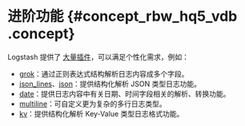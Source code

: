 # 进阶功能 {#concept_rbw_hq5_vdb .concept}

Logstash 提供了 [大量插件](https://www.elastic.co/guide/en/logstash/current/index.html)，可以满足个性化需求，例如：

-   [grok](https://www.elastic.co/guide/en/logstash/current/plugins-filters-grok.html)：通过正则表达式结构解析日志内容成多个字段。
-   [json\_lines](https://www.elastic.co/guide/en/logstash/current/plugins-codecs-json_lines.html)、[json](https://www.elastic.co/guide/en/logstash/current/plugins-codecs-json.html)：提供结构化解析 JSON 类型日志功能。
-   [date](https://www.elastic.co/guide/en/logstash/current/plugins-filters-date.html)：提供日志内容中有关日期、时间字段相关的解析、转换功能。
-   [multiline](https://www.elastic.co/guide/en/logstash/5.2/plugins-codecs-multiline.html)：可自定义更为复杂的多行日志类型。
-   [kv](https://www.elastic.co/guide/en/logstash/current/plugins-filters-kv.html)：提供结构化解析 Key-Value 类型日志格式功能。

